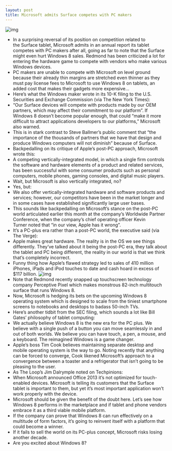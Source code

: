 ```yaml
---
layout: post
title: Microsoft admits Surface competes with PC makers
---
```

![img](http://media.idownloadblog.com/wp-content/uploads/2012/06/surface.jpg)
* In a surprising reversal of its position on competition related to the Surface tablet, Microsoft admits in an annual report its tablet competes with PC makers after all, going as far to note that the Surface might even hurt Windows 8 sales. Redmond has been criticized a lot for entering the hardware game to compete with vendors who make various Windows devices.
* PC makers are unable to compete with Microsoft on level ground because their already thin margins are stretched even thinner as they must pay license fees to Microsoft to use Windows 8 on tablets, an added cost that makes their gadgets more expensive…
* Here’s what the Windows maker wrote in its 10-K filing to the U.S. Securities and Exchange Commission (via The New York Times):
* “Our Surface devices will compete with products made by our OEM partners, which may affect their commitment to our platform”. If Windows 8 doesn’t become popular enough, that could “make it more difficult to attract applications developers to our platforms,” Microsoft also warned.
* This is in stark contrast to Steve Ballmer’s public comment that “the importance of the thousands of partners that we have that design and produce Windows computers will not diminish” because of Surface.
* Backpedalling on its critique of Apple’s post-PC approach, Microsoft wrote this:
* A competing vertically-integrated model, in which a single firm controls the software and hardware elements of a product and related services, has been successful with some consumer products such as personal computers, mobile phones, gaming consoles, and digital music players.
* Wait, but Microsoft is also vertically integrated, no?
* Yes, but:
* We also offer vertically-integrated hardware and software products and services; however, our competitors have been in the market longer and in some cases have established significantly large user bases.
* This sounds like backpedalling on Microsoft’s stance on the post-PC world articulated earlier this month at the company’s Worldwide Partner Conference, when the company’s chief operating officer Kevin Turner noted that “in our view, Apple has it wrong”.
* It’s a PC-plus era rather than a post-PC world, the executive said (via The Verge):
* Apple makes great hardware. The reality is in the OS we see things differently. They’ve talked about it being the post-PC era, they talk about the tablet and PC being different, the reality in our world is that we think that’s completely incorrect.
* Funny thing how Apple’s flawed strategy led to sales of 410 million iPhones, iPads and iPod touches to date and cash hoard in excess of $117 billion.
![img](http://media.idownloadblog.com/wp-content/uploads/2012/07/Microsoft-post-PC-vs-PC-Plus-slide.jpg)
* Note that Redmond recently snapped up touchscreen technology company Perceptive Pixel which makes monstrous 82-inch multitouch surface that runs Windows 8.
* Now, Microsoft is hedging its bets on the upcoming Windows 8 operating system which is designed to scale from the tiniest smartphone screens to notebooks and desktops to badass 50-inch TVs.
* Here’s another tidbit from the SEC filing, which sounds a lot like Bill Gates’ philosophy of tablet computing:
* We actually believe Windows 8 is the new era for the PC plus. We believe with a single push of a button you can move seamlessly in and out of both worlds. We believe you can have touch, a pen, a mouse, and a keyboard. The reimagined Windows is a game changer.
* Apple’s boss Tim Cook believes maintaining separate desktop and mobile operating system is the way to go. Noting recently that anything can be forced to converge, Cook likened Microsoft’s approach to a convergence between a toaster and a refrigerator that isn’t going to be pleasing to the user.
* As The Loop’s Jim Dalrymple noted on Techpinions:
* When Microsoft announced Office 2013 it’s not optimized for touch-enabled devices. Microsoft is telling its customers that the Surface tablet is important to them, but yet it’s most important application won’t work properly with the device.
* Microsoft should be given the benefit of the doubt here. Let’s see how Windows 8 performs in the marketplace and if tablet and phone vendors embrace it as a third viable mobile platform.
* If the company can prove that Windows 8 can run effectively on a multitude of form factors, it’s going to reinvent itself with a platform that could become a winner.
* If it fails to sell the world on its PC-plus concept, Microsoft risks losing another decade.
* Are you excited about Windows 8?

